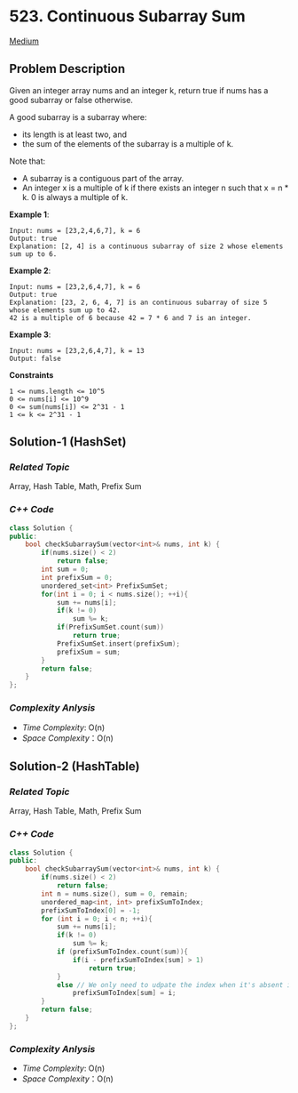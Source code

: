# 523. Continuous Subarray Sum
[Medium](https://leetcode.com/problems/continuous-subarray-sum/description/)

## Problem Description

Given an integer array nums and an integer k, return true if nums has a good subarray or false otherwise.

A good subarray is a subarray where:

  - its length is at least two, and 
  - the sum of the elements of the subarray is a multiple of k.

Note that:
  - A subarray is a contiguous part of the array.
  - An integer x is a multiple of k if there exists an integer n such that x = n * k. 0 is always a multiple of k.


**Example 1**:
```
Input: nums = [23,2,4,6,7], k = 6
Output: true
Explanation: [2, 4] is a continuous subarray of size 2 whose elements sum up to 6.
```
**Example 2**:
```
Input: nums = [23,2,6,4,7], k = 6
Output: true
Explanation: [23, 2, 6, 4, 7] is an continuous subarray of size 5 whose elements sum up to 42.
42 is a multiple of 6 because 42 = 7 * 6 and 7 is an integer.
```
**Example 3**:
```
Input: nums = [23,2,6,4,7], k = 13
Output: false
```

**Constraints**
```
1 <= nums.length <= 10^5
0 <= nums[i] <= 10^9
0 <= sum(nums[i]) <= 2^31 - 1
1 <= k <= 2^31 - 1
```

## Solution-1 (HashSet)

### _Related Topic_
   Array, Hash Table, Math, Prefix Sum

### _C++ Code_
```cpp
class Solution {
public:
    bool checkSubarraySum(vector<int>& nums, int k) {
        if(nums.size() < 2)
            return false;
        int sum = 0;
        int prefixSum = 0;
        unordered_set<int> PrefixSumSet;
        for(int i = 0; i < nums.size(); ++i){
            sum += nums[i];
            if(k != 0)
                sum %= k;
            if(PrefixSumSet.count(sum))
                return true;
            PrefixSumSet.insert(prefixSum);
            prefixSum = sum;
        }       
        return false;
    }
};
```

### _Complexity Anlysis_
- _Time Complexity_: O(n)
- _Space Complexity_：O(n)

## Solution-2 (HashTable)

### _Related Topic_
   Array, Hash Table, Math, Prefix Sum

### _C++ Code_
```cpp
class Solution {
public:
    bool checkSubarraySum(vector<int>& nums, int k) {
        if(nums.size() < 2)
            return false;        
        int n = nums.size(), sum = 0, remain;
        unordered_map<int, int> prefixSumToIndex;
        prefixSumToIndex[0] = -1;
        for (int i = 0; i < n; ++i){
            sum += nums[i];
            if(k != 0)
                sum %= k;
            if (prefixSumToIndex.count(sum)){
                if(i - prefixSumToIndex[sum] > 1)
                    return true;
            }
            else // We only need to udpate the index when it's absent in the hash table since the length of subarray should be  at least two
                prefixSumToIndex[sum] = i;
        }
        return false;
    }
};
```

### _Complexity Anlysis_
- _Time Complexity_: O(n)
- _Space Complexity_：O(n)
